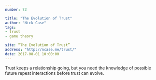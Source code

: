 ```yaml
---
number: 73

title: "The Evolution of Trust"
author: "Nick Case"
tags:
- trust
- game theory

site: “The Evolution of Trust”
address: "http://ncase.me/trust/"
date: 2017-08-01 10:00:00
---
```


Trust keeps a relationship going, but you need the knowledge of possible future repeat interactions before trust can evolve.
